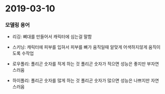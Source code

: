 ﻿# 2019-03-10

### 모델링 용어

* 리깅: 뼈대를 만들어서 캐릭터에 심는걸 말함

* 스키닝: 캐릭터에 피부를 입혀서 피부를 뼈가 움직일때 알맞게 어색하지않게 움직이도록 수작업

* 로우폴리: 폴리곤 숫자를 적게 하는 것 폴리곤 숫자가 적으면 성능은 좋지만 부자연스러움

* 하이폴리: 폴리곤 숫자를 많게 하는 것 폴리곤 숫자가 많으면 성능은 나쁘지만 자연스러움

